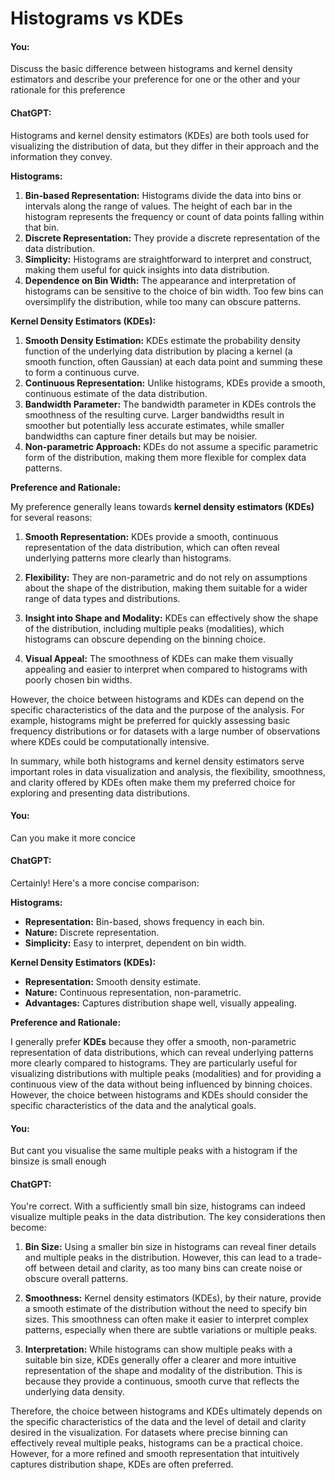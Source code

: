 # Histograms vs KDEs

#### You:
Discuss the basic difference between histograms and kernel density estimators and describe your preference for one or the other and your rationale for this preference

#### ChatGPT:
Histograms and kernel density estimators (KDEs) are both tools used for visualizing the distribution of data, but they differ in their approach and the information they convey.

**Histograms:**

1. **Bin-based Representation:** Histograms divide the data into bins or intervals along the range of values. The height of each bar in the histogram represents the frequency or count of data points falling within that bin.
2. **Discrete Representation:** They provide a discrete representation of the data distribution.
3. **Simplicity:** Histograms are straightforward to interpret and construct, making them useful for quick insights into data distribution.
4. **Dependence on Bin Width:** The appearance and interpretation of histograms can be sensitive to the choice of bin width. Too few bins can oversimplify the distribution, while too many can obscure patterns.

**Kernel Density Estimators (KDEs):**

1. **Smooth Density Estimation:** KDEs estimate the probability density function of the underlying data distribution by placing a kernel (a smooth function, often Gaussian) at each data point and summing these to form a continuous curve.
2. **Continuous Representation:** Unlike histograms, KDEs provide a smooth, continuous estimate of the data distribution.
3. **Bandwidth Parameter:** The bandwidth parameter in KDEs controls the smoothness of the resulting curve. Larger bandwidths result in smoother but potentially less accurate estimates, while smaller bandwidths can capture finer details but may be noisier.
4. **Non-parametric Approach:** KDEs do not assume a specific parametric form of the distribution, making them more flexible for complex data patterns.

**Preference and Rationale:**

My preference generally leans towards **kernel density estimators (KDEs)** for several reasons:

1. **Smooth Representation:** KDEs provide a smooth, continuous representation of the data distribution, which can often reveal underlying patterns more clearly than histograms.

2. **Flexibility:** They are non-parametric and do not rely on assumptions about the shape of the distribution, making them suitable for a wider range of data types and distributions.

3. **Insight into Shape and Modality:** KDEs can effectively show the shape of the distribution, including multiple peaks (modalities), which histograms can obscure depending on the binning choice.

4. **Visual Appeal:** The smoothness of KDEs can make them visually appealing and easier to interpret when compared to histograms with poorly chosen bin widths.

However, the choice between histograms and KDEs can depend on the specific characteristics of the data and the purpose of the analysis. For example, histograms might be preferred for quickly assessing basic frequency distributions or for datasets with a large number of observations where KDEs could be computationally intensive.

In summary, while both histograms and kernel density estimators serve important roles in data visualization and analysis, the flexibility, smoothness, and clarity offered by KDEs often make them my preferred choice for exploring and presenting data distributions.


#### You:
Can you make it more concice

#### ChatGPT:
Certainly! Here's a more concise comparison:

**Histograms:**

- **Representation:** Bin-based, shows frequency in each bin.
- **Nature:** Discrete representation.
- **Simplicity:** Easy to interpret, dependent on bin width.

**Kernel Density Estimators (KDEs):**

- **Representation:** Smooth density estimate.
- **Nature:** Continuous representation, non-parametric.
- **Advantages:** Captures distribution shape well, visually appealing.

**Preference and Rationale:**

I generally prefer **KDEs** because they offer a smooth, non-parametric representation of data distributions, which can reveal underlying patterns more clearly compared to histograms. They are particularly useful for visualizing distributions with multiple peaks (modalities) and for providing a continuous view of the data without being influenced by binning choices. However, the choice between histograms and KDEs should consider the specific characteristics of the data and the analytical goals.


#### You:
But cant you visualise the same multiple peaks with a histogram if the binsize is small enough

#### ChatGPT:
You're correct. With a sufficiently small bin size, histograms can indeed visualize multiple peaks in the data distribution. The key considerations then become:

1. **Bin Size:** Using a smaller bin size in histograms can reveal finer details and multiple peaks in the distribution. However, this can lead to a trade-off between detail and clarity, as too many bins can create noise or obscure overall patterns.

2. **Smoothness:** Kernel density estimators (KDEs), by their nature, provide a smooth estimate of the distribution without the need to specify bin sizes. This smoothness can often make it easier to interpret complex patterns, especially when there are subtle variations or multiple peaks.

3. **Interpretation:** While histograms can show multiple peaks with a suitable bin size, KDEs generally offer a clearer and more intuitive representation of the shape and modality of the distribution. This is because they provide a continuous, smooth curve that reflects the underlying data density.

Therefore, the choice between histograms and KDEs ultimately depends on the specific characteristics of the data and the level of detail and clarity desired in the visualization. For datasets where precise binning can effectively reveal multiple peaks, histograms can be a practical choice. However, for a more refined and smooth representation that intuitively captures distribution shape, KDEs are often preferred.
